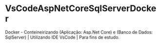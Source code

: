 # VsCodeAspNetCoreSqlServerDocker
Docker - Conteineirizando (Aplicação: Asp.Net Core) e (Banco de Dados: SqlServer) | Utilizando IDE VsCode | Para fins de estudo.

